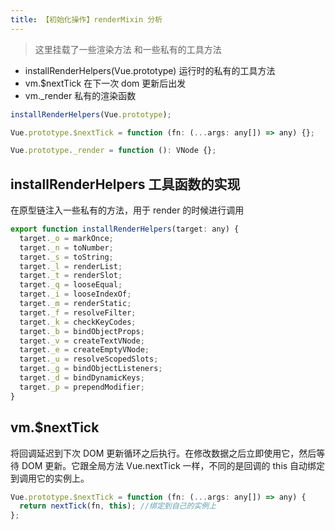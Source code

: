 ```yaml
---
title: 【初始化操作】renderMixin 分析
---
```


> 这里挂载了一些渲染方法 和一些私有的工具方法

- installRenderHelpers(Vue.prototype) 运行时的私有的工具方法
- vm.$nextTick 在下一次 dom 更新后出发
- vm.\_render 私有的渲染函数

```javascript
installRenderHelpers(Vue.prototype);

Vue.prototype.$nextTick = function (fn: (...args: any[]) => any) {};

Vue.prototype._render = function (): VNode {};
```

## installRenderHelpers 工具函数的实现

在原型链注入一些私有的方法，用于 render 的时候进行调用

```javascript
export function installRenderHelpers(target: any) {
  target._o = markOnce;
  target._n = toNumber;
  target._s = toString;
  target._l = renderList;
  target._t = renderSlot;
  target._q = looseEqual;
  target._i = looseIndexOf;
  target._m = renderStatic;
  target._f = resolveFilter;
  target._k = checkKeyCodes;
  target._b = bindObjectProps;
  target._v = createTextVNode;
  target._e = createEmptyVNode;
  target._u = resolveScopedSlots;
  target._g = bindObjectListeners;
  target._d = bindDynamicKeys;
  target._p = prependModifier;
}
```

## vm.$nextTick

将回调延迟到下次 DOM 更新循环之后执行。在修改数据之后立即使用它，然后等待 DOM 更新。它跟全局方法 Vue.nextTick 一样，不同的是回调的 this 自动绑定到调用它的实例上。

```javascript
Vue.prototype.$nextTick = function (fn: (...args: any[]) => any) {
  return nextTick(fn, this); //绑定到自己的实例上
};
```
